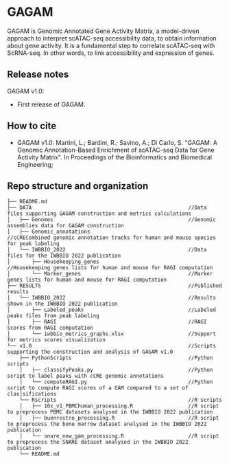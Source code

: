 # GAGAM

GAGAM is Genomic Annotated Gene Activity Matrix, a model-driven approach to interpret scATAC-seq accessibility data, to obtain information about gene activity. It is a fundamental step to correlate scATAC-seq with ScRNA-seq. In other words, to link accessibility and expression of genes.

## Release notes

GAGAM v1.0: 

- First release of GAGAM.

## How to cite

- GAGAM v1.0: Martini, L.; Bardini, R.; Savino, A.; Di Carlo, S. "GAGAM: A Genomic Annotation-Based Enrichment of scATAC-seq Data for Gene Activity Matrix". In Proceedings of the Bioinformatics and Biomedical Engineering;


## Repo structure and organization

~~~~
├── README.md
├── DATA                                                   //Data files supporting GAGAM construction and metrics calculations
│   ├── Genomes                                            //Genomic assemblies data for GAGAM construction
│   ├── Genomic_annotations                                //cCRECombined genomic annotation tracks for human and mouse species for peak labeling
│   └── IWBBIO_2022                                        //Data files for the IWBBIO 2022 publication
│       ├── Housekeeping_genes                             //Housekeeping genes lists for human and mouse for RAGI computation
│       └── Marker_genes                                   //Marker genes lists for human and mouse for RAGI computation
├── RESULTS                                                //Published results
│   └── IWBBIO_2022                                        //Results shown in the IWBBIO 2022 publication
│       ├── Labeled_peaks                                  //Labeled peaks files from peak labeling
│       ├── RAGI                                           //RAGI scores from RAGI computation
│       └── iwbbio_metrics_graphs.xlsx                     //Support for metrics scores visualization                          
└── v1.0                                                   //Scripts supporting the construction and analysis of GAGAM v1.0
    ├── PythonScripts                                      //Python scripts
    │   ├── classifyPeaks.py                               //Python script to label peaks with cCRE genomic annotations
    │   └── computeRAGI.py                                 //Python script to compute RAGI scores of a GAM compared to a set of clas│sifications
    └── Rscripts                                           //R scripts
    │   ├── 10x_v1_PBMChuman_processing.R                  //R script to preprocess PBMC datasets analysed in the IWBBIO 2022 publication
    │   ├── buenrostro_processing.R                        //R script to preprocess the bone marrow dataset analysed in the IWBBIO 2022 publication
    │   └── snare_new_gam_processing.R                     //R script to preprocess the SNARE dataset analysed in the IWBBIO 2022 publication
    └── README.md                                          

    
~~~~
